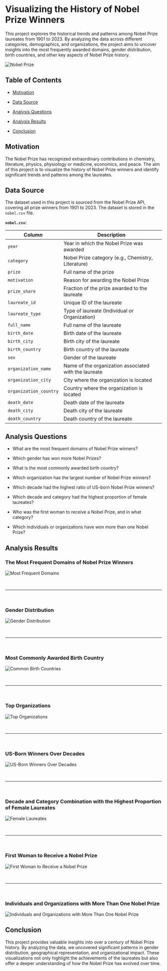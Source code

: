 # Visualizing the History of Nobel Prize Winners

This project explores the historical trends and patterns among Nobel Prize laureates from 1901 to 2023. By analyzing the data across different categories, demographics, and organizations, the project aims to uncover insights into the most frequently awarded domains, gender distribution, birth countries, and other key aspects of Nobel Prize history.

![Nobel Prize](Nobel_Prize.png)

## Table of Contents

- [Motivation](#motivation)

- [Data Source](#data-source)

- [Analysis Questions](#analysis-questions)

- [Analysis Results](#analysis-results)

- [Conclusion](#conclusion)

## Motivation

The Nobel Prize has recognized extraordinary contributions in chemistry, literature, physics, physiology or medicine, economics, and peace. The aim of this project is to visualize the history of Nobel Prize winners and identify significant trends and patterns among the laureates.

## Data Source

The dataset used in this project is sourced from the Nobel Prize API, covering all prize winners from 1901 to 2023. The dataset is stored in the `nobel.csv` file.

**`nobel.csv`:**

| Column                   | Description                                                                      |
|------------------------- |--------------------------------------------------------------------------------- |
| `year`                   | Year in which the Nobel Prize was awarded                                        |
| `category`               | Nobel Prize category (e.g., Chemistry, Literature)                               |
| `prize`                  | Full name of the prize                                                           |
| `motivation`             | Reason for awarding the Nobel Prize                                              |
| `prize_share`            | Fraction of the prize awarded to the laureate                                    |
| `laureate_id`            | Unique ID of the laureate                                                        |
| `laureate_type`          | Type of laureate (Individual or Organization)                                    |
| `full_name`              | Full name of the laureate                                                        |
| `birth_date`             | Birth date of the laureate                                                       |
| `birth_city`             | Birth city of the laureate                                                       |
| `birth_country`          | Birth country of the laureate                                                    |
| `sex`                    | Gender of the laureate                                                           |
| `organization_name`      | Name of the organization associated with the laureate                            |
| `organization_city`      | City where the organization is located                                           |
| `organization_country`   | Country where the organization is located                                        |
| `death_date`             | Death date of the laureate                                                       |
| `death_city`             | Death city of the laureate                                                       |
| `death_country`          | Death country of the laureate                                                    |

## Analysis Questions

- What are the most frequent domains of Nobel Prize winners?

- Which gender has won more Nobel Prizes?

- What is the most commonly awarded birth country?

- Which organization has the largest number of Nobel Prize winners?

- Which decade had the highest ratio of US-born Nobel Prize winners?

- Which decade and category had the highest proportion of female laureates?

- Who was the first woman to receive a Nobel Prize, and in what category?

- Which individuals or organizations have won more than one Nobel Prize?

## Analysis Results

### The Most Frequent Domains of Nobel Prize Winners

![Most Frequent Domains](https://github.com/MohamedMostafa259/VisualizingTheHistoryOfNobelPrizeWinners/blob/main/visualizations/The%20Most%20Frequent%20Domains%20of%20Nobel%20Prize%20Winners.png)

<br>

---

<br>

### Gender Distribution

![Gender Distribution](https://github.com/MohamedMostafa259/VisualizingTheHistoryOfNobelPrizeWinners/blob/main/visualizations/Gender%20Distribution.png)

<br>

---

<br>

### Most Commonly Awarded Birth Country

![Common Birth Countries](https://github.com/MohamedMostafa259/VisualizingTheHistoryOfNobelPrizeWinners/blob/main/visualizations/Most%20Commonly%20Awarded%20Birth%20Country.png)

<br>

---

<br>

### Top Organizations

![Top Organizations](https://github.com/MohamedMostafa259/VisualizingTheHistoryOfNobelPrizeWinners/blob/main/visualizations/Top%20Organizations.png)

<br>

---

<br>

### US-Born Winners Over Decades

![US-Born Winners Over Decades](https://github.com/MohamedMostafa259/VisualizingTheHistoryOfNobelPrizeWinners/blob/main/visualizations/US-Born%20Winners%20Over%20Decades.png)

<br>

---

<br>

### Decade and Category Combination with the Highest Proportion of Female Laureates

![Female Laureates](https://github.com/MohamedMostafa259/VisualizingTheHistoryOfNobelPrizeWinners/blob/main/visualizations/Decade%20and%20Category%20Combination%20with%20the%20Highest%20Proportion%20of%20Female%20Laureates.png)

<br>

---

<br>

### First Woman to Receive a Nobel Prize

![First Woman to Receive a Nobel Prize](https://github.com/MohamedMostafa259/VisualizingTheHistoryOfNobelPrizeWinners/blob/main/visualizations/First%20Woman%20to%20Receive%20a%20Nobel%20Prize.png)

<br>

---

<br>

### Individuals and Organizations with More Than One Nobel Prize

![Individuals and Organizations with More Than One Nobel Prize](https://github.com/MohamedMostafa259/VisualizingTheHistoryOfNobelPrizeWinners/blob/main/visualizations/Individuals%20and%20Organizations%20with%20More%20Than%20One%20Nobel%20Prize.png)

## Conclusion

This project provides valuable insights into over a century of Nobel Prize history. By analyzing the data, we uncovered significant patterns in gender distribution, geographical representation, and organizational impact. These visualizations not only highlight the achievements of the laureates but also offer a deeper understanding of how the Nobel Prize has evolved over time.
